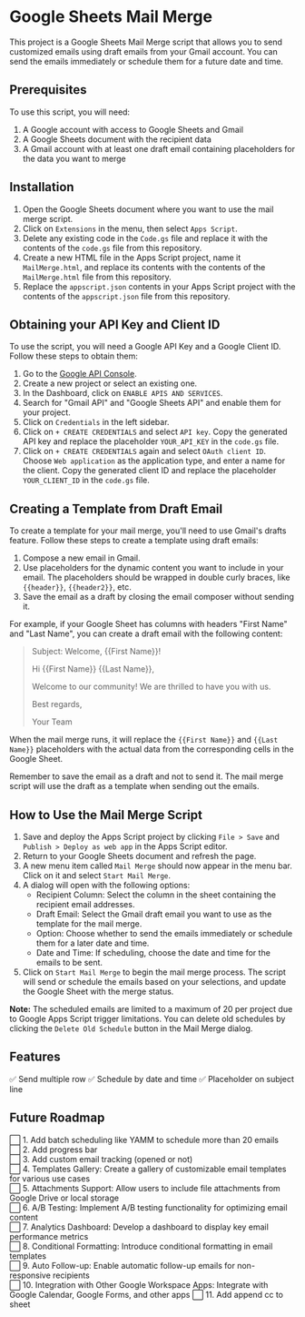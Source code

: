 # Google Sheets Mail Merge

This project is a Google Sheets Mail Merge script that allows you to send customized emails using draft emails from your Gmail account. You can send the emails immediately or schedule them for a future date and time.

## Prerequisites

To use this script, you will need:

1. A Google account with access to Google Sheets and Gmail
2. A Google Sheets document with the recipient data
3. A Gmail account with at least one draft email containing placeholders for the data you want to merge

## Installation

1. Open the Google Sheets document where you want to use the mail merge script.
2. Click on `Extensions` in the menu, then select `Apps Script`.
3. Delete any existing code in the `Code.gs` file and replace it with the contents of the `code.gs` file from this repository.
4. Create a new HTML file in the Apps Script project, name it `MailMerge.html`, and replace its contents with the contents of the `MailMerge.html` file from this repository.
5. Replace the `appscript.json` contents in your Apps Script project with the contents of the `appscript.json` file from this repository.

## Obtaining your API Key and Client ID

To use the script, you will need a Google API Key and a Google Client ID. Follow these steps to obtain them:

1. Go to the [Google API Console](https://console.developers.google.com/).
2. Create a new project or select an existing one.
3. In the Dashboard, click on `ENABLE APIS AND SERVICES`.
4. Search for "Gmail API" and "Google Sheets API" and enable them for your project.
5. Click on `Credentials` in the left sidebar.
6. Click on `+ CREATE CREDENTIALS` and select `API key`. Copy the generated API key and replace the placeholder `YOUR_API_KEY` in the `code.gs` file.
7. Click on `+ CREATE CREDENTIALS` again and select `OAuth client ID`. Choose `Web application` as the application type, and enter a name for the client. Copy the generated client ID and replace the placeholder `YOUR_CLIENT_ID` in the `code.gs` file.

## Creating a Template from Draft Email

To create a template for your mail merge, you'll need to use Gmail's drafts feature. Follow these steps to create a template using draft emails:

1. Compose a new email in Gmail.
2. Use placeholders for the dynamic content you want to include in your email. The placeholders should be wrapped in double curly braces, like `{{header}}`, `{{header2}}`, etc.
3. Save the email as a draft by closing the email composer without sending it.

For example, if your Google Sheet has columns with headers "First Name" and "Last Name", you can create a draft email with the following content:

> Subject: Welcome, {{First Name}}!
>
> Hi {{First Name}} {{Last Name}},
>
> Welcome to our community! We are thrilled to have you with us.
>
> Best regards,
>
> Your Team


When the mail merge runs, it will replace the `{{First Name}}` and `{{Last Name}}` placeholders with the actual data from the corresponding cells in the Google Sheet.

Remember to save the email as a draft and not to send it. The mail merge script will use the draft as a template when sending out the emails.

## How to Use the Mail Merge Script

1. Save and deploy the Apps Script project by clicking `File > Save` and `Publish > Deploy as web app` in the Apps Script editor.
2. Return to your Google Sheets document and refresh the page.
3. A new menu item called `Mail Merge` should now appear in the menu bar. Click on it and select `Start Mail Merge`.
4. A dialog will open with the following options:
   - Recipient Column: Select the column in the sheet containing the recipient email addresses.
   - Draft Email: Select the Gmail draft email you want to use as the template for the mail merge.
   - Option: Choose whether to send the emails immediately or schedule them for a later date and time.
   - Date and Time: If scheduling, choose the date and time for the emails to be sent.
5. Click on `Start Mail Merge` to begin the mail merge process. The script will send or schedule the emails based on your selections, and update the Google Sheet with the merge status.

**Note:** The scheduled emails are limited to a maximum of 20 per project due to Google Apps Script trigger limitations. You can delete old schedules by clicking the `Delete Old Schedule` button in the Mail Merge dialog.

## Features

:white_check_mark: Send multiple row
:white_check_mark: Schedule by date and time
:white_check_mark: Placeholder on subject line

## Future Roadmap

:white_large_square: 1. Add batch scheduling like YAMM to schedule more than 20 emails  
:white_large_square: 2. Add progress bar  
:white_large_square: 3. Add custom email tracking (opened or not)  
:white_large_square: 4. Templates Gallery: Create a gallery of customizable email templates for various use cases  
:white_large_square: 5. Attachments Support: Allow users to include file attachments from Google Drive or local storage  
:white_large_square: 6. A/B Testing: Implement A/B testing functionality for optimizing email content  
:white_large_square: 7. Analytics Dashboard: Develop a dashboard to display key email performance metrics  
:white_large_square: 8. Conditional Formatting: Introduce conditional formatting in email templates  
:white_large_square: 9. Auto Follow-up: Enable automatic follow-up emails for non-responsive recipients  
:white_large_square: 10. Integration with Other Google Workspace Apps: Integrate with Google Calendar, Google Forms, and other apps
:white_large_square: 11. Add append cc to sheet